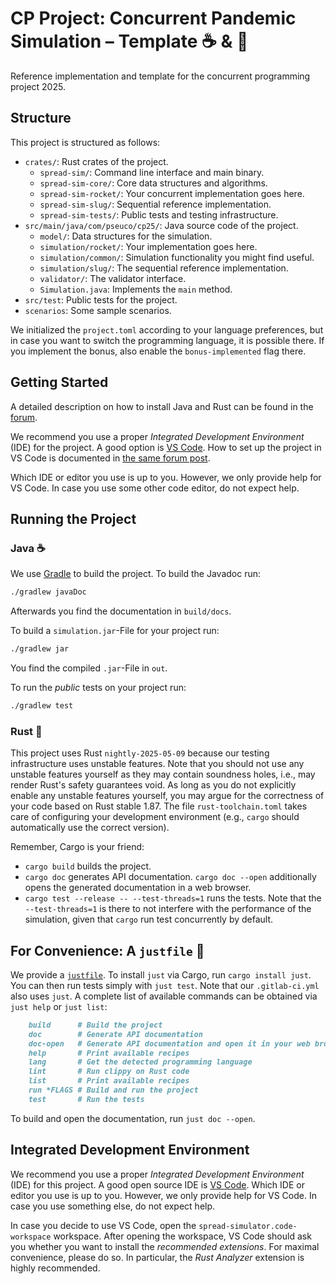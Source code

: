 # CP Project: Concurrent Pandemic Simulation – Template ☕️ & 🦀

Reference implementation and template for the concurrent programming project 2025.

## Structure

This project is structured as follows:

- `crates/`: Rust crates of the project.
  - `spread-sim/`: Command line interface and main binary.
  - `spread-sim-core/`: Core data structures and algorithms.
  - `spread-sim-rocket/`: Your concurrent implementation goes here.
  - `spread-sim-slug/`: Sequential reference implementation.
  - `spread-sim-tests/`: Public tests and testing infrastructure.
- `src/main/java/com/pseuco/cp25/`: Java source code of the project.
  - `model/`: Data structures for the simulation.
  - `simulation/rocket/`: Your implementation goes here.
  - `simulation/common/`: Simulation functionality you might find useful.
  - `simulation/slug/`: The sequential reference implementation.
  - `validator/`: The validator interface.
  - `Simulation.java`: Implements the `main` method.
- `src/test`: Public tests for the project.
- `scenarios`: Some sample scenarios.

We initialized the `project.toml` according to your language preferences, but in case you want to switch the programming language, it is possible there. If you implement the bonus, also enable the `bonus-implemented` flag there.

## Getting Started

A detailed description on how to install Java and Rust can be found in the
[forum](https://cp25.pseuco.com/t/how-to-project-in-vs-code/273).

We recommend you use a proper *Integrated Development Environment* (IDE) for
the project. A good option is [VS Code](https://code.visualstudio.com/). How to
set up the project in VS Code is documented in
[the same forum post](https://cp25.pseuco.com/t/how-to-project-in-vs-code/273).

Which IDE or editor you use is up to you. However, we only provide help for
VS Code. In case you use some other code editor, do not expect help.

## Running the Project

### Java ☕

We use [Gradle](https://gradle.org/) to build the project.
To build the Javadoc run:

```bash
./gradlew javaDoc
```

Afterwards you find the documentation in `build/docs`.

To build a `simulation.jar`-File for your project run:

```bash
./gradlew jar
```

You find the compiled `.jar`-File in `out`.

To run the *public* tests on your project run:

```bash
./gradlew test
```

### Rust 🦀

This project uses Rust `nightly-2025-05-09` because our testing infrastructure uses unstable features. Note that you should not use any unstable features yourself as they may contain soundness holes, i.e., may render Rust's safety guarantees void. As long as you do not explicitly enable any unstable features yourself, you may argue for the correctness of your code based on Rust stable 1.87. The file `rust-toolchain.toml` takes care of configuring your development environment (e.g., `cargo` should automatically use the correct version).

Remember, Cargo is your friend:

- `cargo build` builds the project.
- `cargo doc` generates API documentation. `cargo doc --open` additionally opens
  the generated documentation in a web browser.
- `cargo test --release -- --test-threads=1` runs the tests. Note that the `--test-threads=1` is there to not interfere with the performance of the simulation, given that `cargo` run test concurrently by default.

## For Convenience: A `justfile` 🎉

We provide a [`justfile`](https://just.systems/man/en/). To install `just` via Cargo, run `cargo install just`. You can then run tests simply with `just test`. Note that our `.gitlab-ci.yml` also uses `just`. A complete list of available commands can be obtained via `just help` or `just list`:

``` md
    build      # Build the project
    doc        # Generate API documentation
    doc-open   # Generate API documentation and open it in your web browser
    help       # Print available recipes
    lang       # Get the detected programming language
    lint       # Run clippy on Rust code
    list       # Print available recipes
    run *FLAGS # Build and run the project
    test       # Run the tests 
```

To build and open the documentation, run `just doc --open`.

## Integrated Development Environment

We recommend you use a proper *Integrated Development Environment* (IDE) for this project. A good open source IDE is [VS Code](https://code.visualstudio.com/). Which IDE or editor you use is up to you. However, we only provide help for VS Code. In case you use something else, do not expect help.

In case you decide to use VS Code, open the `spread-simulator.code-workspace` workspace. After opening the workspace, VS Code should ask you whether you want to install the *recommended extensions*. For maximal convenience, please do so. In particular, the *Rust Analyzer* extension is highly recommended.
